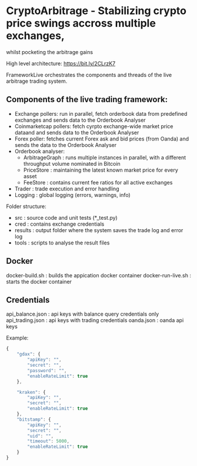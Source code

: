 # CryptoArbitrage - Stabilizing crypto price swings accross multiple exchanges,
whilst pocketing the arbitrage gains

High level architecture: 
https://bit.ly/2CLrzK7

FrameworkLive orchestrates the components and threads of the live arbitrage trading system.

## Components of the live trading framework:
- Exchange pollers: run in parallel, fetch orderbook data from predefined exchanges and sends data to the Orderbook Analyser
- Coinmarketcap pollers: fetch cyrpto exchange-wide market price dataand and sends data to the Orderbook Analyser
- Forex poller: fetches current Forex ask and bid prices (from Oanda) and sends the data to the Orderbook Analyser
- Orderbook analyser: 
  - ArbitrageGraph : runs multiple instances in parallel, with a different throughput volume nominated in Bitcoin
  - PriceStore : maintaining the latest known market price for every asset
  - FeeStore : contains current fee ratios for all active exchanges
- Trader : trade execution and error handling
- Logging : global logging (errors, warnings, info)


Folder structure:
- src : source code and unit tests (*_test.py)
- cred : contains exchange credentials
- results : output folder where the system saves the trade log and error log 
- tools : scripts to analyse the result files

## Docker
docker-build.sh : builds the appication docker container
docker-run-live.sh : starts the docker container

## Credentials
api_balance.json : api keys with balance query credentials only
api_trading.json : api keys with trading credentials
oanda.json : oanda api keys

Example:
```javascript
{
    "gdax": {
        "apiKey": "",
        "secret": "",
        "password": "",
        "enableRateLimit": true
    },

    "kraken": {
        "apiKey": "",
        "secret": "",
        "enableRateLimit": true
    },
    "bitstamp": {
        "apiKey": "",
        "secret": "",
        "uid": "",
        "timeout": 5000,
        "enableRateLimit": true
    }
}
```